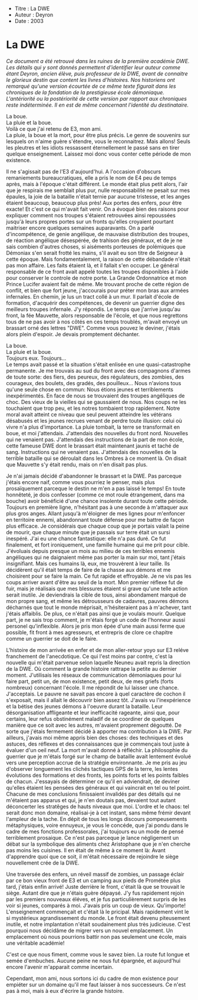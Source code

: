 * Titre : La DWE
* Auteur : Deyron
* Date : 2003

La DWE
======

*Ce document a été retrouvé dans les ruines de la première académie DWE. Les détails qui y sont donnés permettent d'identifier leur auteur comme étant Deyron, ancien élève, puis professeur de la DWE, avant de connaitre le glorieux destin que content les livres d'histoires. Nos historiens ont remarqué qu'une version écourtée de ce même texte figurait dans les chroniques de la fondation de la prestigieuse école démoniaque. L'antériorité ou la postériorité de cette version par rapport aux chroniques reste indéterminée. Il en est de même concernant l'identité du destinataire.*


La boue.  
La pluie et la boue.  
Voilà ce que j'ai retenu de E3, mon ami.  
La pluie, la boue et la mort, pour être plus précis. Le genre de souvenirs sur lesquels on n'aime guère s'étendre, vous le reconnaitrez. Mais allons! Seuls les pleutres et les idiots ressassent éternellement le passé sans en tirer quelque enseignement. Laissez moi donc vous conter cette période de mon existence.

Il ne s'agissait pas de l'E3 d'aujourd'hui. A l'occasion d'obscurs remaniements bureaucratiques, elle a pris le nom de E4 peu de temps après, mais à l'époque c'était différent. Le monde était plus petit alors, l'air que je respirais me semblait plus pur, nulle responsabilité ne pesait sur mes épaules, la joie de la bataille n'était ternie par aucune tristesse, et les anges étaient beaucoup, beaucoup plus près!
Aux portes des enfers, pour être exacte!
Et c'est ce qui m'avait fait venir. On a évoqué bien des raisons pour expliquer comment nos troupes s'étaient retrouvées ainsi repoussées jusqu'à leurs propres portes sur un fronts qu'elles croyaient pourtant maitriser encore quelques semaines auparavants. On a parlé d'incompétence, de genie angélique, de mauvaise distribution des troupes, de réaction angélique désespérée, de trahison des généraux, et de je ne sais combien d'autres choses, si aiséments porteuses de polémiques que Démoniax s'en serait frotté les mains, s'il avait eu son titre de Seigneur à cette époque.
Mais fondamentalement, la raison de cette débandade n'était pas mon affaire. Les faits étaient là, et il fallait s'en occuper. Le général responsable de ce front avait appelé toutes les troupes disponibles à l'aide pour conserver le controle de notre porte. La Grande Ordonnatrice et mon Prince Lucifer avaient fait de même. Me trouvant proche de cette région de conflit, et bien que fort jeune, j'accourais pour préter mon bras aux armées infernales.
En chemin, je lus un tract collé à un mur. Il parlait d'école de formation, d'acquérir des compétences, de devenir un guerrier digne des meilleurs troupes infernale. J'y répondis. Le temps que j'arrive jusqu'au front, la fée Mauvette, alors responsable de l'école, et que nous regrettons tous de ne pas avoir à nos côtés en ces temps troublés, m'avait envoyé un brassart orné des lettres "DWE". Comme vous pouvez le deviner, j'étais alors plein d'espoir.
Je devais promptement déchanter.

La boue.  
La pluie et la boue.  
Toujours eux. Toujours...  
Le temps avait passé et la situation s'était enlisée en une quasi-catastrophe permanente. Je me trouvais au sud du front avec des compagnons d'armes de toute sorte: des fiers, des peureux, des régulateurs, des zombies, des courageux, des boulets, des gradés, des pouilleux... Nous n'avions tous qu'une seule chose en commun: Nous étions jeunes et terriblements inexpérimentés. En face de nous se trouvaient des troupes angéliques de choc. Des vieux de la vieilles qui se gaussaient de nous. Nos coups ne les touchaient que trop peu, et les notres tombaient trop rapidement. Notre moral avait atteint ce niveau que seul peuvent atteindre les vétérans désabusés et les jeunes recrues venant de perdre toute illusion: celui où vivre n'a plus d'importance.
La pluie tombait, la terre se transformait en boue, et moi j'attendais. J'attendais des nouvelles du front nord. Nouvelles qui ne venaient pas. J'attendais des instructions de la part de mon école, cette fameuse DWE dont le brassart était maintenant jaunis et taché de sang. Instructions qui ne venaient pas. J'attendais des nouvelles de la terrible bataille qui se déroulait dans les Ombres à ce moment là. On disait que Mauvette s'y était rendu, mais on n'en disait pas plus.

Je n'ai jamais décidé d'abandonner le brassart et la DWE. Pas parceque j'étais encore naif, comme vous pourriez le penser, mais plus prosaïquement parceque le destin ne m'en a pas laissé le temps!
En toute honnêteté, je dois confesser (comme ce mot roule étrangement, dans ma bouche) avoir bénéficié d'une chance insolente durant toute cette période. Toujours en première ligne, n'hésitant pas à une seconde à m'attaquer aux plus gros anges. Allant jusqu'à m'éloigner de mes lignes pour m'enfoncer en territoire ennemi, abandonnant toute défense pour me battre de façon plus efficace. Je considérais que chaque coup que je portais valait la peine de mourir, que chaque minute que je passais sur terre était un sursi inespéré. J'ai eu une chance fantastique: elle n'a pas duré.
Ce fut finalement, et fort ironiquement, une famille humaine qui me prit pour cible. J'évoluais depuis presque un mois au milieu de ces terribles ennemis angéliques qui ne daignaient même pas porter la main sur moi, tant j'étais insignifiant. Mais ces humains là, eux, me trouvèrent à leur taille. Ils décidèrent qu'il était temps de faire de la chasse aux démons et me choisirent pour se faire la main. Ce fut rapide et effroyable. Je ne vis pas les coups arriver avant d'être au seuil de la mort. Mon premier réflexe fut de fuir, mais je réalisais que mes blessures étaient si grave qu'une telle action serait inutile. Je deviendrais la cible de tous, ainsi abondament marqué de mon propre sang, et même les détrousseurs de cadavres, pauvres démons décharnés que tout le monde méprisait, n'hésiteraient pas à m'achever, tant j'étais affaiblis. De plus, ce n'était pas ainsi que je voulais mourir. Quelque part, je ne sais trop comment, je m'étais forgé un code de l'honneur aussi personel qu'inflexible. Alors je pris mon épée d'une main aussi ferme que possible, fit front à mes agresseurs, et entrepris de clore ce chapitre comme un guerrier se doit de le faire.

L'histoire de mon arrivée en enfer et de mon aller-retour yoyo sur E3 reléve franchement de l'anecdotique. Ce qui l'est moins par contre, c'est la nouvelle qui m'était parvenue selon laquelle Neuneu avait repris la direction de la DWE. Où comment la grande histoire rattrape la petite au dernier moment. J'utilisais les réseaux de communication démoniaques pour lui faire part, petit un, de mon existence, petit deux, de mes griefs (forts nombreux) concernant l'école. Il me répondit de lui laisser une chance. J'acceptais. Le pauvre ne savait pas encore à quel caractère de cochon il s'exposait, mais il allait le découvrir bien assez tôt.
J'avais vu l'inexpérience et la bétise des jeunes démons à l'oeuvre durant la bataille. Leur désorganisation affligeante et leur inefficacité rageante, ainsi que, pour certains, leur refus obstinément maladif de se coordiner de quelques manière que ce soit avec les autres, m'avaient proprement dégoutté. De sorte que j'étais fermement décidé à apporter ma contribution à la DWE.
Par ailleurs, j'avais moi même appris bien des choses: des techniques et des astuces, des réflexes et des connaissances que je commençais tout juste à évaluer d'un oeil neuf. La mort m'avait donné à réfléchir. La philosophie du guerrier que je m'étais forgé sur le champ de bataille avait lentement évolué vers une perception accrue de la stratégie environnante. Je me pris au jeu d'observer longuement les clichés tactiques GPS de la terre, les lentes évolutions des formations et des fronts, les points forts et les points faibles de chacun. J'essayais de déterminer ce qu'il en adviendrait, de deviner qu'elles étaient les pensées des généraux et qui vaincrait en tel ou tel point. Chacune de mes conclusions finissaient invalidés par des détails qui ne m'étaient pas apparus et qui, je n'en doutais pas, devaient tout autant déconcerter les stratêges de hauts niveaux que moi. L'ordre et le chaos: tel serait donc mon domaine, réalisai-je à cet instant, sans même frémir devant l'ampleur de la tache.
En dépit de tous les longs discours pompeusements métaphysiques, voire ennuyeux, je vous le concéde, que j'ai pondu dans le cadre de mes fonctions professorales, j'ai toujours eu un mode de pensé terriblement prosaique. Ce n'est pas parceque je lance négligement un débat sur la symbolique des aliments chez Aristophane que je n'en cherche pas moins les cuisines. Il en était de même à ce moment là: Avant d'apprendre quoi que ce soit, il m'était nécessaire de rejoindre le siège nouvellement crée de la DWE.

Une traversée des enfers, un réveil massif de zombies, un passage éclair par ce bon vieux front de E3 et un camping aux pieds de Prométée plus tard, j'étais enfin arrivé! Juste derrière le front, c'était là que se trouvait le siège. Autant dire que je n'étais guère dépaysé. J'y fus rapidement rejoin par les premiers nouveaux éléves, et je fus particulièrement surpris de les voir si jeunes, comparés à moi. J'avais pris un coup de vieux. Qu'importe! L'enseignement commençait et c'était là le pricipal. Mais rapidement vint le si mystérieux agrandissement du monde. Le front était devenu piteusement inutile, et notre implantation n'était soudainement plus très judicieuse. C'est pourquoi nous décidâme de migrer vers un nouvel emplacement. Un emplacement où nous pourrions battir non pas seulement une école, mais une véritable académie!

C'est ce que nous fiment, comme vous le savez bien. La route fut longue et semée d'embuches. Aucune peine ne nous fut épargnée, et aujourd'hui encore l'avenir m'apparait comme incertain.

Cependant, mon ami, nous sortons ici du cadre de mon existence pour empiéter sur un domaine qu'il me faut laisser à nos successeurs. Ce n'est pas à moi, mais à eux d'écrire la grande histoire.
